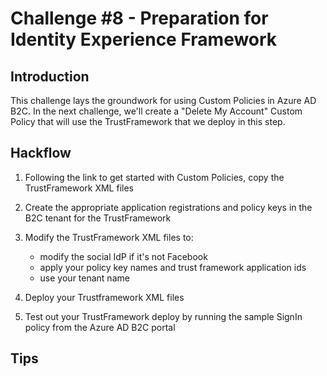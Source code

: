 # Challenge \#8 - Preparation for Identity Experience Framework

## Introduction

This challenge lays the groundwork for using Custom Policies in Azure AD B2C. In the next challenge, we'll create a "Delete My Account" Custom Policy that will use the TrustFramework that we deploy in this step.

## Hackflow

1. Following the link to get started with Custom Policies, copy the TrustFramework XML files
2. Create the appropriate application registrations and policy keys in the B2C tenant for the TrustFramework
3. Modify the TrustFramework XML files to:

    - modify the social IdP if it's not Facebook
    - apply your policy key names and trust framework application ids
    - use your tenant name

4. Deploy your Trustframework XML files
5. Test out your TrustFramework deploy by running the sample SignIn policy from the Azure AD B2C portal


## Tips